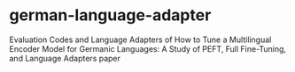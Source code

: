 # german-language-adapter
Evaluation Codes and Language Adapters of How to Tune a Multilingual Encoder Model for Germanic Languages: A Study of PEFT, Full Fine-Tuning, and Language Adapters paper

